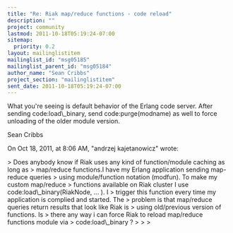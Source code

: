 ```yaml
---
title: "Re: Riak map/reduce functions - code reload"
description: ""
project: community
lastmod: 2011-10-18T05:19:24-07:00
sitemap:
  priority: 0.2
layout: mailinglistitem
mailinglist_id: "msg05185"
mailinglist_parent_id: "msg05184"
author_name: "Sean Cribbs"
project_section: "mailinglistitem"
sent_date: 2011-10-18T05:19:24-07:00
---
```



What you're seeing is default behavior of the Erlang code server. After 
sending code:load\\_binary, send code:purge(modname) as well to force unloading 
of the older module version.

Sean Cribbs

On Oct 18, 2011, at 8:06 AM, "andrzej kajetanowicz"  wrote:

&gt; Does anybody know if Riak uses any kind of function/module caching as long as 
&gt; map/reduce functions.I have my Erlang application sending map-reduce queries 
&gt; using module/function notation (modfun). To make my custom map/reduce 
&gt; functions available on Riak cluster I use code:load\\_binary(RiakNode, ... ). I 
&gt; trigger this function every time my application is complied and started. The 
&gt; problem is that map/reduce queries return results that look like Riak is 
&gt; using old/previous version of functions. Is 
&gt; there any way i can force Riak to reload map/reduce functions module via 
&gt; code:load\\_binary ?
&gt; 
&gt; 
&gt; 

